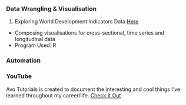 ### Data Wrangling & Visualisation
1. Exploring World Development Indicators Data [Here](https://kfkyyian1.github.io/wdiexploration/)
- Composing visualisations for cross-sectional, time series and longitudinal data
- Program Used: R 

### Automation


### YouTube
Avo Tutorials is created to document the interesting and cool things I've learned throughout my career/life.
[Check It Out](https://www.youtube.com/@avotutorials/featured)
